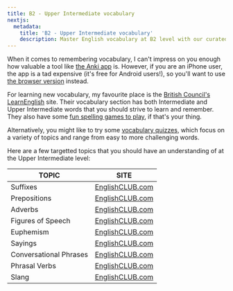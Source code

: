 ```yaml
---
title: B2 - Upper Intermediate vocabulary
nextjs:
  metadata:
    title: 'B2 - Upper Intermediate vocabulary'
    description: Master English vocabulary at B2 level with our curated selection of vocabulary resources. Perfect for ELICOS students aiming to refine their reading skills.
---
```


When it comes to remembering vocabulary, I can't impress on you enough how valuable a tool like [the Anki app](../../articles/how-to-use-anki) is. However, if you are an iPhone user, the app is a tad expensive (it's free for Android users!), so you'll want to use [the browser version](https://ankiuser.net/study) instead.

For learning new vocabulary, my favourite place is the [British Council's LearnEnglish](https://learnenglish.britishcouncil.org/vocabulary/b1-b2-vocabulary) site. Their vocabulary section has both Intermediate and Upper Intermediate words that you should strive to learn and remember. They also have some [fun spelling games to play](https://learnenglish.britishcouncil.org/vocabulary/vocabulary-games), if that's your thing.

Alternatively, you might like to try some [vocabulary quizzes](https://www.englishclub.com/esl-quizzes/vocabulary/), which focus on a variety of topics and range from easy to more challenging words.

Here are a few targetted topics that you should have an understanding of at the Upper Intermediate level:

| TOPIC                  | SITE                                                                       |
| ---------------------- | -------------------------------------------------------------------------- |
| Suffixes               | [EnglishCLUB.com](https://www.englishclub.com/vocabulary/suffixes.php)     |
| Prepositions           | [EnglishCLUB.com](https://www.englishclub.com/vocabulary/prepositions.php) |
| Adverbs                | [EnglishCLUB.com](https://www.englishclub.com/vocabulary/adverbs.php)      |
| Figures of Speech      | [EnglishCLUB.com](https://www.englishclub.com/vocabulary/figures.php)      |
| Euphemism              | [EnglishCLUB.com](https://www.englishclub.com/vocabulary/euphemism.php)    |
| Sayings                | [EnglishCLUB.com](https://www.englishclub.com/ref/Sayings/)                |
| Conversational Phrases | [EnglishCLUB.com](https://www.englishclub.com/ref/Conversational_Phrases/) |
| Phrasal Verbs          | [EnglishCLUB.com](https://www.englishclub.com/ref/Phrasal_Verbs/)          |
| Slang                  | [EnglishCLUB.com](https://www.englishclub.com/ref/Slang/)                  |

